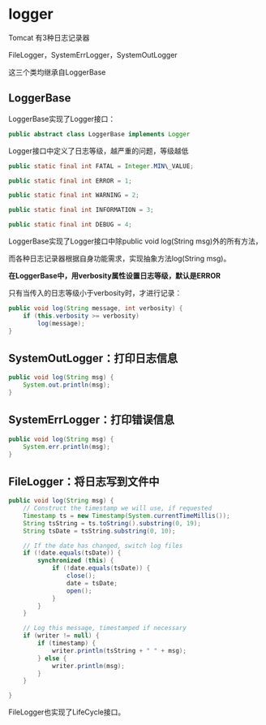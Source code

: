 # logger
Tomcat 有3种日志记录器

FileLogger，SystemErrLogger，SystemOutLogger

这三个类均继承自LoggerBase

## LoggerBase

LoggerBase实现了Logger接口：
```java
public abstract class LoggerBase implements Logger
```

Logger接口中定义了日志等级，越严重的问题，等级越低
```java
public static final int FATAL = Integer.MIN\_VALUE;

public static final int ERROR = 1;

public static final int WARNING = 2;

public static final int INFORMATION = 3;

public static final int DEBUG = 4;
```
LoggerBase实现了Logger接口中除public void log\(String msg\)外的所有方法，

而各种日志记录器根据自身功能需求，实现抽象方法log\(String msg\)。

**在LoggerBase中，用verbosity属性设置日志等级，默认是ERROR**

只有当传入的日志等级小于verbosity时，才进行记录：
```java
public void log(String message, int verbosity) {
	if (this.verbosity >= verbosity)
		log(message);
}
```
## SystemOutLogger：打印日志信息
```java
public void log(String msg) {
	System.out.println(msg);
}
```
	

## SystemErrLogger：打印错误信息
```java
public void log(String msg) {
	System.err.println(msg);
}
```
## FileLogger：将日志写到文件中
```java
public void log(String msg) {
	// Construct the timestamp we will use, if requested
	Timestamp ts = new Timestamp(System.currentTimeMillis());
	String tsString = ts.toString().substring(0, 19);
	String tsDate = tsString.substring(0, 10);

	// If the date has changed, switch log files
	if (!date.equals(tsDate)) {
		synchronized (this) {
			if (!date.equals(tsDate)) {
				close();
				date = tsDate;
				open();
			}
		}
	}

	// Log this message, timestamped if necessary
	if (writer != null) {
		if (timestamp) {
			writer.println(tsString + " " + msg);
		} else {
			writer.println(msg);
		}
	}

}
```

FileLogger也实现了LifeCycle接口。